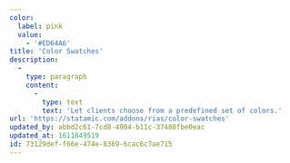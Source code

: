 ```yaml
---
color:
  label: pink
  value:
    - '#ED64A6'
title: 'Color Swatches'
description:
  -
    type: paragraph
    content:
      -
        type: text
        text: 'Let clients choose from a predefined set of colors.'
url: 'https://statamic.com/addons/rias/color-swatches'
updated_by: abbd2c61-7cd8-4904-b11c-37488fbe0eac
updated_at: 1611849519
id: 73129def-f66e-474e-8369-6cac6c7ae715
---
```

